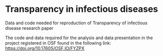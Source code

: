 # Transparency in infectious diseases
Data and code needed for reproduction of Transparency of infectious disease research paper

The code and data required for the analysis and data presentation in the project registered in OSF found in the following link:
https://doi.org/10.17605/OSF.IO/FYZPX
